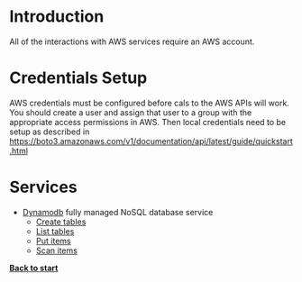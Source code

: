 # Introduction

All of the interactions with AWS services require an AWS account.

# Credentials Setup

AWS credentials must be configured before cals to the AWS APIs will work. You should create a user and assign that user to a group with the appropriate access permissions in AWS. Then local credentials need to be setup as described in https://boto3.amazonaws.com/v1/documentation/api/latest/guide/quickstart.html

# Services

 - [Dynamodb](/aws/dynamodb/) fully managed NoSQL database service
   - [Create tables](/aws/dynamodb/create_tables.py) 
   - [List tables](/aws/dynamodb/list_tables.py) 
   - [Put items](/aws/dynamodb/put_items.py)
   - [Scan items](/aws/dynamodb/scan_items.py)

**[Back to start](https://github.com/ccozad/python-playground)**
